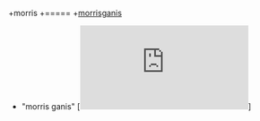 +morris
+=====
+[morrisganis](http://www.twitter.com/morrisganis)
+ "morris ganis" [![morrisganis](https://cdn.rawgit.com/hostcomputer/cbd32bb912b76dc6a7220d9feb6ec416/raw/a42e433e1f54bb4505143b1f863b8365f576de01/README.MD)]
